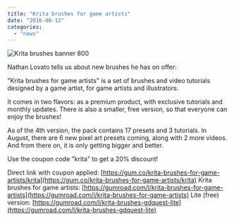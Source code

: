 ```yaml
---
title: "Krita brushes for game artists"
date: "2016-08-12"
categories: 
  - "news"
---
```


![Krita brushes banner 800](../images/Krita-brushes-banner-800.jpg)

Nathan Lovato tells us about new brushes he has on offer:

"Krita brushes for game artists" is a set of brushes and video tutorials designed by a game artist, for game artists and illustrators.

It comes in two flavors: as a premium product, with exclusive tutorials and monthly updates. There is also a smaller, free version, so that everyone can enjoy the brushes!

As of the 4th version, the pack contains 17 presets and 3 tutorials. In August, there are 6 new pixel art presets coming, along with 2 more videos. And from there on, it is only getting bigger and better.

Use the coupon code "krita" to get a 20% discount!

Direct link with coupon applied: [https://gum.co/krita-brushes-for-game-artists/krita](https://gum.co/krita-brushes-for-game-artists/krita) Krita brushes for game artists: [https://gumroad.com/l/krita-brushes-for-game-artists](https://gumroad.com/l/krita-brushes-for-game-artists) Lite (free) version: [https://gumroad.com/l/krita-brushes-gdquest-lite](https://gumroad.com/l/krita-brushes-gdquest-lite)

